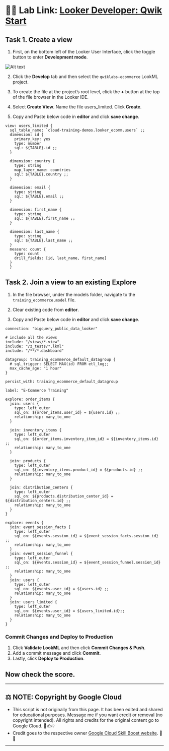 # 👨‍💻 Lab Link: [Looker Developer: Qwik Start](https://www.cloudskillsboost.google/course_templates/647/labs/461642)

## Task 1. Create a view

1. First, on the bottom left of the Looker User Interface, click the toggle button to enter <strong>Development mode</strong>.

![Alt text](https://cdn.qwiklabs.com/uUCbNuedSCOYQmL%2BIubjqvusmGAeS7Wjj3f6xByL174%3D)


2. Click the **Develop** tab and then select the ```qwiklabs-ecommerce``` LookML project.

3. To create the file at the project’s root level, click the **+** button at the top of the file browser in the Looker IDE.

4. Select **Create View**. Name the file users_limited. Click **Create**.

5. Copy and Paste below code in **editor** and click **save change**.


```
view: users_limited {
  sql_table_name: `cloud-training-demos.looker_ecomm.users` ;;
  dimension: id {
    primary_key: yes
    type: number
    sql: ${TABLE}.id ;;
  }

  dimension: country {
    type: string
    map_layer_name: countries
    sql: ${TABLE}.country ;;
  }

  dimension: email {
    type: string
    sql: ${TABLE}.email ;;
  }

  dimension: first_name {
    type: string
    sql: ${TABLE}.first_name ;;
  }

  dimension: last_name {
    type: string
    sql: ${TABLE}.last_name ;;
  }
  measure: count {
    type: count
    drill_fields: [id, last_name, first_name]
  }
  }
```

## Task 2. Join a view to an existing Explore

1. In the file browser, under the models folder, navigate to the ```training_ecommerce.model``` file.

2. Clear existing code from **editor**.

3. Copy and Paste below code in **editor** and click **save change**.

```
connection: "bigquery_public_data_looker"

# include all the views
include: "/views/*.view"
include: "/z_tests/*.lkml"
include: "/**/*.dashboard"

datagroup: training_ecommerce_default_datagroup {
  # sql_trigger: SELECT MAX(id) FROM etl_log;;
  max_cache_age: "1 hour"
}

persist_with: training_ecommerce_default_datagroup

label: "E-Commerce Training"

explore: order_items {
  join: users {
    type: left_outer
    sql_on: ${order_items.user_id} = ${users.id} ;;
    relationship: many_to_one
  }

  join: inventory_items {
    type: left_outer
    sql_on: ${order_items.inventory_item_id} = ${inventory_items.id} ;;
    relationship: many_to_one
  }

  join: products {
    type: left_outer
    sql_on: ${inventory_items.product_id} = ${products.id} ;;
    relationship: many_to_one
  }

  join: distribution_centers {
    type: left_outer
    sql_on: ${products.distribution_center_id} = ${distribution_centers.id} ;;
    relationship: many_to_one
  }
}

explore: events {
  join: event_session_facts {
    type: left_outer
    sql_on: ${events.session_id} = ${event_session_facts.session_id} ;;
    relationship: many_to_one
  }
  join: event_session_funnel {
    type: left_outer
    sql_on: ${events.session_id} = ${event_session_funnel.session_id} ;;
    relationship: many_to_one
  }
  join: users {
    type: left_outer
    sql_on: ${events.user_id} = ${users.id} ;;
    relationship: many_to_one
  }
  join: users_limited {
    type: left_outer
    sql_on: ${events.user_id} = ${users_limited.id};;
    relationship: many_to_one
  }
}

```

### Commit Changes and Deploy to Production

1. Click **Validate LookML** and then click **Commit Changes & Push**.
2. Add a commit message and click **Commit**.
3. Lastly, click **Deploy to Production**.

## Now check the score.

---

## ⚖️ NOTE: Copyright by Google Cloud
* This script is not originally from this page. It has been edited and shared for educational purposes. Message me if you want credit or removal (no copyright intended). All rights and credits for the original content go to Google Cloud. 📜✍️💡
* Credit goes to the respective owner [Google Cloud Skill Boost website](https://www.cloudskillsboost.google/). 🙏👑

---
